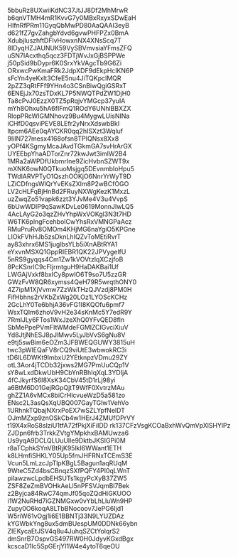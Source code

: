 5bbuRz8UXwiiKdNC37JtJJ8Df2MhMrwR
b6qnVTMH4mR1KvvG7y0MBxRxyxSDwEaH
HIfnRfPRm11GyqQbMwPD80AaQAAI3eyB
d621fZ7gvZahgbYdvd6gvwPHFPZx0BmA
XdubjluszhftDFlvHowxnNX4XNsScq7T
8IDyqHZJAUNUK59VySBVmvsiaYFmsZFQ
uSN7IAcxthq5qcz3FDTjWvJxGjBSPPWe
j50pSid9bDypr6K0SrxYkVAgcTb9G6Zi
ORxwcPwKmaFRk2JdpXDF9dEkpHclKN6P
sFcYn4yeKxlt3CfeE5nu4JiTQKpcIMQR
2pZZ3qRtFFf9YHn4o3CSnBiwQgiGSRxT
6ENEjJx70zsTDxKL7P5NWQTPdZW1DjH0
Ta8cPvJ0EzzX0TZ5pRqjvYMGcp37yuIA
mYh8Ohxu5hA6fIFmQ1ROdY6UNhlBBXZX
RlopPRcWIGMNhovz9Bu4MygwLUisNINa
iCHfD0qsviPEVE8LEfr2yNrxXdswbBkI
ltpcm6AEe0qAYCKR0qq2hISXzt3Wqluf
9liIN727mesx4168ofsn8TPIQNsx8Xx8
yOPf4KSgmyMcaJAvdTGkmGA7svHrArGX
UYEEbpYhaADTorZnr72kwJwt3imlW2B4
1MRa2aWPDfUkbmrIne9ZicHvbnSZWT9x
mXNK6owN0QTkuoMsjgq5DEvnmbIoHpu5
TWdlARVPTyO1QszhOOKjO6NnrYrWyT9D
LZiCDfngsWlQrYvEKsZXlm8P2wBCfOGO
LV2cHLFqBjHnBd2FRuyNXWgKezK1MxzL
uzZwqZo51vapk6zzt3YJvMe4V3u4VvpS
6bUwWDIP9qSawKDvLe0619MonnJIwLQ5
4AcLAyG2o3qzZHvYhpWxVOKgl3N3t7HD
W6TK6plngFcehboICwYhsRxVMNGPaAcz
RMuPruRv8OMOm4KHjMG6naYgiO5KPGne
LIOkFVhHJb5zsDknLhIQZvToMEtiRvrT
ay83xhrx6MS1juglbsYLb5iXnABtRYA1
eYxvnMSXQ1GppRIEBR1QK22JPVygelfU
5nRS9gyqqs4Cm1Zw1kVOVtzlqXCzjfoB
8PcKSnrlC9cFIjrmtguH9HaDAKBai1Uf
LWGAjVxkf8bxICy8pwlO6T9so7U5zzGR
GWzFvW8QR6xymss4QeH79R5wrqthONY0
4Z7ipM1XjVvmw7ZzWkTHzQJVzdj8PM0H
FifHbhns2rVKbZxWg20LOz1LYOScKCHz
2GcLhY0Te6bhjA36vFG1I8KQOfu6pmf7
WsxTQIm6zhoV9vH2e34sKnMc5Y7edR9Y
7RmlJLy6FTos1WxJzeXhQ0YFvQED8fln
SbMePpePVmFItWMdeFGMlZCIGvciXiuV
Yd8JtjNhESJ8pJlMwv5LyJbVvS6gNu8V
e9tj5swBim6eOZm3JFBWEQGUWY3815uH
twc3pWIEQaFV8rCQ9viUtE3wbwokRC3i
tD6lL6DWKt9lmbxU2YEtknpzVDmu29ZY
otL3Aor4jTCDb32jxws2MG7PmUuCQp1V
sY8wLxdDkwUbH9CbYnRBhIqXqL3YDIjA
4fCJkyrfS6I8XsK34CbV45tD1rLj98yi
a6BtM6D01GejRGpQjtT9WfF0XvtrzMAu
ghZZ1A6vMCx8biCrHlcvueWzD5a581zo
ENsc2L3asQsXqUBQ007GayTGlw1VehVo
1URhnkTQbajNXrxPoEX7wSZLYpfNelDT
OJmMZxp9znOSkCb4w1HErJ4ZMUfOPrVY
t19X4xRoS8sIziU1tfA72fPkjXiFiIDD
rk137CFzVsgKCOaBxhWvQmVpXlSHYlPz
ZJDpn6frb3TrkkZVtgYMpkhxBAMUwza6
Us9yqA9DCLQLUuUIle9DktbJKSIGPi0M
r8aTCphkSYnVBtRjK95lkI6WWant1ETH
k8LHmfiSHKLY05Up5fmJHFRNxTCEmS3E
Vcun5LmLzcJpTlpKBgL5Bagun1aqRUqM
9WteC5Zd4bsCBnqzSXfPQFY4Pl0qLWnT
pilawzwcLpdbEHSUTs1kgyPcXyB37ZW5
ZSF8ZeZmBVOHkAeLl5nPFSVJqmBl7Bek
z2Byjca84RwC74qmJf05qoZQdHiGKUOO
i1W2NuRHd7iGZNMGxw0vYbLhLluWn9HP
Zupy0O6koqA8LTbBNocoov7JePG6Ijd1
W5riW61vOgj1i6E1BBNTj33N9LYUZDAz
kYGWbkYng8ux5dmBUespUM0DDNk66ybn
ZIEKycaEtJSV4q8u4JuhqSZCtYolqrS2
dmSnrB7OspvGS497RW0H0JdyvKGxdBgx
kcscaD1lc5SpGErjYI1W4e4ytoT6qeOU
